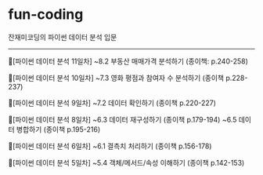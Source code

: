 # fun-coding
잔재미코딩의 파이썬 데이터 분석 입문

----------------------------

📖[파이썬 데이터 분석 11일차]
~8.2 부동산 매매가격 분석하기 (종이책: p.240-258)

📖[파이썬 데이터 분석 10일차]
~7.3 영화 평점과 참여자 수 분석하기 (종이책 p.228-237)

📖[파이썬 데이터 분석 9일차]
~7.2 데이터 확인하기 (종이책 p.220-227)

📖[파이썬 데이터 분석 8일차]
~6.3 데이터 재구성하기 (종이책 p.179-194)
~6.5 데이터 병합하기 (종이책 p.195-216)

📖[파이썬 데이터 분석 6일차]
~6.1 결측치 처리하기 (종이책 p.156-178)

📖[파이썬 데이터 분석 5일차]
~5.4 객체/메서드/속성 이해하기 (종이책 p.142-153)